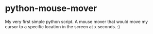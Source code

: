 # python-mouse-mover
My very first simple python script. A mouse mover that would move my cursor to a specific location in the screen at x seconds. :)
